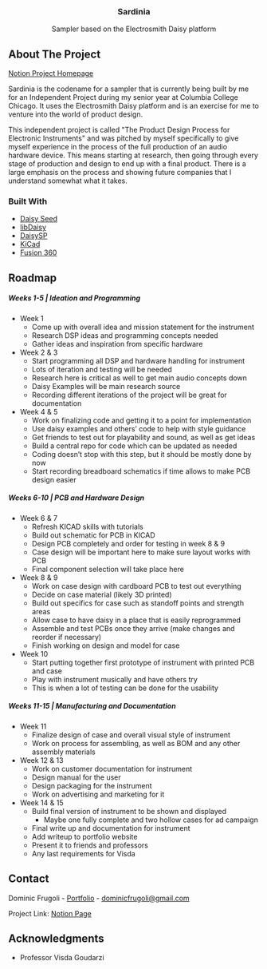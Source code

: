 
<br/>
<div align="center">

<h3 align="center">Sardinia</h3>
<p align="center">
Sampler based on the Electrosmith Daisy platform

  


</p>
</div>

## About The Project

[Notion Project Homepage](https://fenidesign.notion.site/Sardinia-Independent-Project-24255e64caba44d3b6232d27743844be?pvs=4)

Sardinia is the codename for a sampler that is currently being built by me for an Independent Project during my senior year at Columbia College Chicago. It uses the Electrosmith Daisy platform and is an exercise for me to venture into the world of product design.

This independent project is called "The Product Design Process for Electronic Instruments" and was pitched by myself specifically to give myself experience in the process of the full production of an audio hardware device. This means starting at research, then going through every stage of production and design to end up with a final product. There is a large emphasis on the process and showing future companies that I understand somewhat what it takes.
### Built With

- [Daisy Seed](https://electro-smith.com/products/daisy-seed)
- [libDaisy](https://github.com/electro-smith/libDaisy)
- [DaisySP](https://github.com/electro-smith/DaisySP)
- [KiCad](https://www.kicad.org/)
- [Fusion 360](https://www.autodesk.com/products/fusion-360/)
## Roadmap

##### Weeks 1-5 | Ideation and Programming

- Week 1
    - Come up with overall idea and mission statement for the instrument
    - Research DSP ideas and programming concepts needed
    - Gather ideas and inspiration from specific hardware
- Week 2 & 3
    - Start programming all DSP and hardware handling for instrument
    - Lots of iteration and testing will be needed
    - Research here is critical as well to get main audio concepts down
    - Daisy Examples will be main research source
    - Recording different iterations of the project will be great for documentation
- Week 4 & 5
    - Work on finalizing code and getting it to a point for implementation
    - Use daisy examples and others’ code to help with style guidance
    - Get friends to test out for playability and sound, as well as get ideas
    - Build a central repo for code which can be updated as needed
    - Coding doesn’t stop with this step, but it should be mostly done by now
    - Start recording breadboard schematics if time allows to make PCB design easier


#####  Weeks 6-10 | PCB and Hardware Design

- Week 6 & 7
    - Refresh KICAD skills with tutorials
    - Build out schematic for PCB in KICAD
    - Design PCB completely and order for testing in week 8 & 9
    - Case design will be important here to make sure layout works with PCB
    - Final component selection will take place here
- Week 8 & 9
    - Work on case design with cardboard PCB to test out everything
    - Decide on case material (likely 3D printed)
    - Build out specifics for case such as standoff points and strength areas
    - Allow case to have daisy in a place that is easily reprogrammed
    - Assemble and test PCBs once they arrive (make changes and reorder if necessary)
    - Finish working on design and model for case
- Week 10
    - Start putting together first prototype of instrument with printed PCB and case
    - Play with instrument musically and have others try
    - This is when a lot of testing can be done for the usability

#####  Weeks 11-15 | Manufacturing and Documentation

- Week 11
    - Finalize design of case and overall visual style of instrument
    - Work on process for assembling, as well as BOM and any other assembly materials
- Week 12 & 13
    - Work on customer documentation for instrument
    - Design manual for the user
    - Design packaging for the instrument
    - Work on advertising and marketing for it
- Week 14 & 15
    - Build final version of instrument to be shown and displayed
        - Maybe one fully complete and two hollow cases for ad campaign
    - Final write up and documentation for instrument
    - Add writeup to portfolio website
    - Present it to friends and professors
    - Any last requirements for Visda

## Contact

Dominic Frugoli - [Portfolio](https://www.dominicfrugoli.com/) - dominicfrugoli@gmail.com

Project Link: [Notion Page](https://fenidesign.notion.site/Sardinia-Independent-Project-24255e64caba44d3b6232d27743844be?pvs=4)
## Acknowledgments

- Professor Visda Goudarzi


